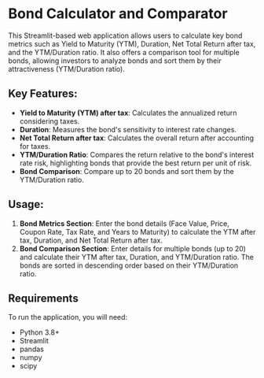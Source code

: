 # Bond Calculator and Comparator

This Streamlit-based web application allows users to calculate key bond metrics such as Yield to Maturity (YTM), Duration, Net Total Return after tax, and the YTM/Duration ratio. It also offers a comparison tool for multiple bonds, allowing investors to analyze bonds and sort them by their attractiveness (YTM/Duration ratio).

## Key Features:
- **Yield to Maturity (YTM) after tax**: Calculates the annualized return considering taxes.
- **Duration**: Measures the bond's sensitivity to interest rate changes.
- **Net Total Return after tax**: Calculates the overall return after accounting for taxes.
- **YTM/Duration Ratio**: Compares the return relative to the bond's interest rate risk, highlighting bonds that provide the best return per unit of risk.
- **Bond Comparison**: Compare up to 20 bonds and sort them by the YTM/Duration ratio.

## Usage:
1. **Bond Metrics Section**: Enter the bond details (Face Value, Price, Coupon Rate, Tax Rate, and Years to Maturity) to calculate the YTM after tax, Duration, and Net Total Return after tax.
2. **Bond Comparison Section**: Enter details for multiple bonds (up to 20) and calculate their YTM after tax, Duration, and YTM/Duration ratio. The bonds are sorted in descending order based on their YTM/Duration ratio.

## Requirements

To run the application, you will need:
- Python 3.8+
- Streamlit
- pandas
- numpy
- scipy
